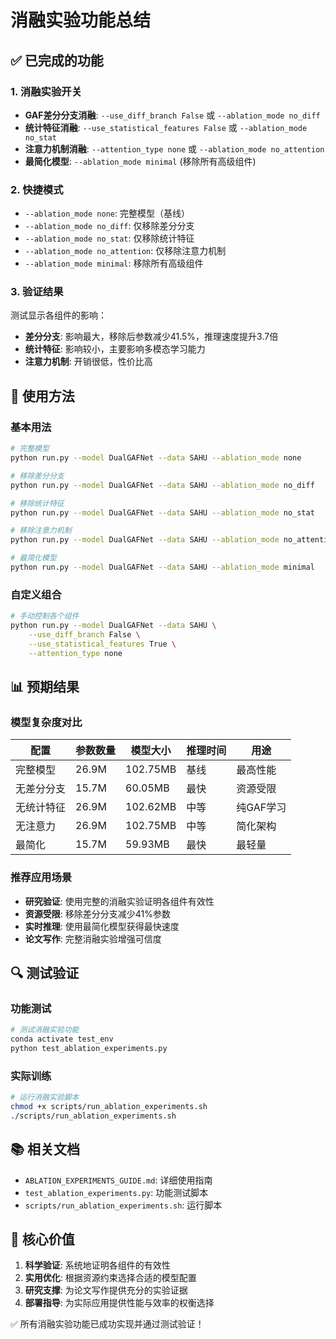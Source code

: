 # 消融实验功能总结

## ✅ 已完成的功能

### 1. 消融实验开关
- **GAF差分分支消融**: `--use_diff_branch False` 或 `--ablation_mode no_diff`
- **统计特征消融**: `--use_statistical_features False` 或 `--ablation_mode no_stat`
- **注意力机制消融**: `--attention_type none` 或 `--ablation_mode no_attention`
- **最简化模型**: `--ablation_mode minimal` (移除所有高级组件)

### 2. 快捷模式
- `--ablation_mode none`: 完整模型（基线）
- `--ablation_mode no_diff`: 仅移除差分分支
- `--ablation_mode no_stat`: 仅移除统计特征
- `--ablation_mode no_attention`: 仅移除注意力机制
- `--ablation_mode minimal`: 移除所有高级组件

### 3. 验证结果
测试显示各组件的影响：
- **差分分支**: 影响最大，移除后参数减少41.5%，推理速度提升3.7倍
- **统计特征**: 影响较小，主要影响多模态学习能力
- **注意力机制**: 开销很低，性价比高

## 🚀 使用方法

### 基本用法
```bash
# 完整模型
python run.py --model DualGAFNet --data SAHU --ablation_mode none

# 移除差分分支
python run.py --model DualGAFNet --data SAHU --ablation_mode no_diff

# 移除统计特征
python run.py --model DualGAFNet --data SAHU --ablation_mode no_stat

# 移除注意力机制
python run.py --model DualGAFNet --data SAHU --ablation_mode no_attention

# 最简化模型
python run.py --model DualGAFNet --data SAHU --ablation_mode minimal
```

### 自定义组合
```bash
# 手动控制各个组件
python run.py --model DualGAFNet --data SAHU \
    --use_diff_branch False \
    --use_statistical_features True \
    --attention_type none
```

## 📊 预期结果

### 模型复杂度对比
| 配置 | 参数数量 | 模型大小 | 推理时间 | 用途 |
|-----|---------|---------|---------|------|
| 完整模型 | 26.9M | 102.75MB | 基线 | 最高性能 |
| 无差分分支 | 15.7M | 60.05MB | 最快 | 资源受限 |
| 无统计特征 | 26.9M | 102.62MB | 中等 | 纯GAF学习 |
| 无注意力 | 26.9M | 102.75MB | 中等 | 简化架构 |
| 最简化 | 15.7M | 59.93MB | 最快 | 最轻量 |

### 推荐应用场景
- **研究验证**: 使用完整的消融实验证明各组件有效性
- **资源受限**: 移除差分分支减少41%参数
- **实时推理**: 使用最简化模型获得最快速度
- **论文写作**: 完整消融实验增强可信度

## 🔍 测试验证

### 功能测试
```bash
# 测试消融实验功能
conda activate test_env
python test_ablation_experiments.py
```

### 实际训练
```bash
# 运行消融实验脚本
chmod +x scripts/run_ablation_experiments.sh
./scripts/run_ablation_experiments.sh
```

## 📚 相关文档
- `ABLATION_EXPERIMENTS_GUIDE.md`: 详细使用指南
- `test_ablation_experiments.py`: 功能测试脚本
- `scripts/run_ablation_experiments.sh`: 运行脚本

## 🎯 核心价值
1. **科学验证**: 系统地证明各组件的有效性
2. **实用优化**: 根据资源约束选择合适的模型配置
3. **研究支撑**: 为论文写作提供充分的实验证据
4. **部署指导**: 为实际应用提供性能与效率的权衡选择

✅ 所有消融实验功能已成功实现并通过测试验证！ 
